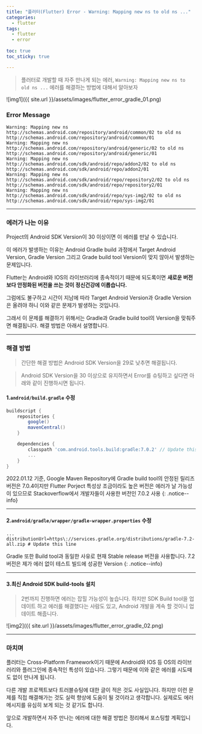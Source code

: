 ```yaml
---
title: "플러터(Flutter) Error - Warning: Mapping new ns to old ns ..."
categories:
  - flutter
tags:
  - flutter
  - error
  
toc: true
toc_sticky: true

---
```


> 플러터로 개발할 때 자주 만나게 되는 에러, `Warning: Mapping new ns to old ns ...` 에러를 해결하는 방법에 대해서 알아보자

![img1]({{ site.url }}/assets/images/flutter_error_gradle_01.png)


### Error Message

```terminal
Warning: Mapping new ns http://schemas.android.com/repository/android/common/02 to old ns http://schemas.android.com/repository/android/common/01
Warning: Mapping new ns http://schemas.android.com/repository/android/generic/02 to old ns http://schemas.android.com/repository/android/generic/01
Warning: Mapping new ns http://schemas.android.com/sdk/android/repo/addon2/02 to old ns http://schemas.android.com/sdk/android/repo/addon2/01
Warning: Mapping new ns http://schemas.android.com/sdk/android/repo/repository2/02 to old ns http://schemas.android.com/sdk/android/repo/repository2/01
Warning: Mapping new ns http://schemas.android.com/sdk/android/repo/sys-img2/02 to old ns http://schemas.android.com/sdk/android/repo/sys-img2/01
```

----------


### 에러가 나는 이유

Project의 Android SDK Version이 30 이상이면 이 에러를 만날 수 있습니다.

이 에러가 발생하는 이유는 Android Gradle build 과정에서 Target Android Version, Gradle Version 그리고 Grade build tool Version이 맞지 않아서 발생하는 문제입니다.

Flutter는 Android와 IOS의 라이브러리에 종속적이기 때문에 되도록이면 **새로운 버전보다 안정화된 버전을 쓰는 것이 정신건강에 이롭습니다.**

그럼에도 불구하고 시간이 지남에 따라 Target Android Version과 Gradle Version은 올려야 하니 이와 같은 문제가 발생하는 것입니다.

그래서 이 문제를 해결하기 위해서는 Gradle과 Gradle build tool의 Version을 맞춰주면 해결됩니다. 해결 방법은 아래서 설명합니다.


----------

### 해결 방법

> 간단한 해결 방법은 Android SDK Version을 29로 낮추면 해결됩니다.

> Android SDK Version을 30 이상으로 유지하면서 Error를 슈팅하고 싶다면 아래와 같이 진행하시면 됩니다.


#### 1.`android/build.gradle` 수정 

```gradle
buildscript {
    repositories {
        google()
        mavenCentral()
    }

    dependencies {
        classpath 'com.android.tools.build:gradle:7.0.2' // Update this line
        ...
    }
}
```

2022.01.12 기준, Google Maven Repository에 Gradle build tool의 안정된 릴리즈 버전은 7.0.4이지만 Flutter Porject 특성상 조금이라도 높은 버전은 에러가 날 가능성이 있으므로 Stackoverflow에서 개발자들이 사용한 버전인 7.0.2 사용
{: .notice--info}

----------


#### 2.`android/gradle/wrapper/gradle-wrapper.properties` 수정

```properties
...
distributionUrl=https\://services.gradle.org/distributions/gradle-7.2-all.zip # Update this line

```

Gradle 또한 Build tool과 동일한 사유로 현재 Stable release 버전을 사용합니다. 7.2 버전은 제가 에러 없이 테스트 빌드에 성공한 Version
{: .notice--info}


----------

#### 3.최신 Android SDK build-tools 설치

> 2번까지 진행하면 에러는 잡힐 가능성이 높습니다. 하지만 SDK Build tool을 업데이트 하고 에러를 해결했다는 사람도 있고, Android 개발을 계속 할 것이니 업데이트 해줍니다.

![img2]({{ site.url }}/assets/images/flutter_error_gradle_02.png)


----------

### 마치며

플러터는 Cross-Platform Framework이기 때문에 Android와 IOS 등 OS의 라이브러리와 플러그인에 종속적인 특성이 있습니다. 그렇기 때문에 이와 같은 에러를 시도때도 없이 만나게 됩니다.

다른 개발 프로젝트보다 트러블슈팅에 대한 글이 적은 것도 사실입니다.  하지만 이런 문제를 직접 해결해가는 것도 실력 향상에 도움이 될 것이라고 생각합니다. 실제로도 에러 메시지를 유심히 보게 되는 것 같기도 합니다.

앞으로 개발하면서 자주 만나는 에러에 대한 해결 방법은 정리해서 포스팅할 계획입니다.

